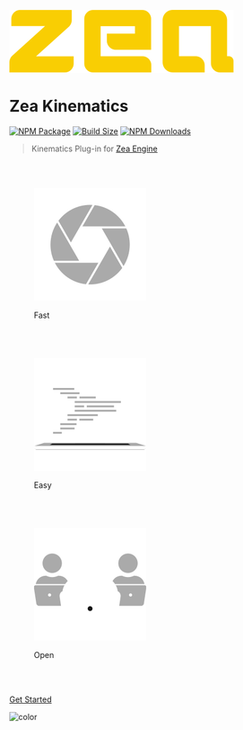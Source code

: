 ![logo](_media/logo-zea.svg)

# Zea Kinematics

[![NPM Package][npm]][npm-url]
[![Build Size][build-size]][build-size-url]
[![NPM Downloads][npm-downloads]][npmtrends-url]

> Kinematics Plug-in for [Zea Engine](https://docs.zea.live/zea-engine/#/)


<ul style="display:inline-block">

<li style="display:inline-block; padding:20px;">

![power](_media/icon-power.svg)

Fast

</li>

<li style="display:inline-block; padding:20px;">

![versatility](_media/icon-versatility.svg)

Easy

</li>
<li style="display:inline-block; padding:20px;">

![reach](_media/icon-reach.svg)

Open

</li>
</ul>

[Get Started](README.md)

<!-- background color -->

![color](#333333)

[npm]: https://badge.fury.io/js/%40zeainc%2Fzea-kinematics.svg
[npm-url]: https://www.npmjs.com/package/@zeainc/zea-kinematics
[build-size]: https://badgen.net/bundlephobia/minzip/@zeainc/zea-kinematics
[build-size-url]: https://bundlephobia.com/result?p=@zeainc/zea-kinematics
[npm-downloads]: https://img.shields.io/npm/dw/@zeainc/zea-kinematics
[npmtrends-url]: https://www.npmtrends.com/@zeainc/zea-kinematics
